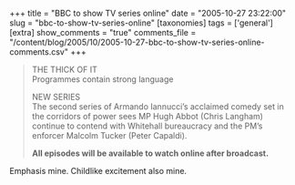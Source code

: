+++
title = "BBC to show TV series online"
date = "2005-10-27 23:22:00"
slug = "bbc-to-show-tv-series-online"
[taxonomies]
tags = ['general']
[extra]
show_comments = "true"
comments_file = "/content/blog/2005/10/2005-10-27-bbc-to-show-tv-series-online-comments.csv"
+++

> THE THICK OF IT  
> Programmes contain strong language
> 
> NEW SERIES  
> The second series of Armando Iannucci’s acclaimed comedy set in the corridors of power sees MP Hugh Abbot (Chris Langham) continue to contend with Whitehall bureaucracy and the PM’s enforcer Malcolm Tucker (Peter Capaldi).
> 
> **All episodes will be available to watch online after broadcast.**

Emphasis mine. Childlike excitement also mine.
